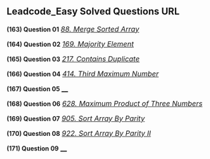 ## Leadcode_Easy Solved Questions URL

**(163) Question 01** <a href="https://leetcode.com/problems/merge-sorted-array/submissions/935097066/" target="_blank" style="font-size: 16px;dispaly:inline-block;">_88. Merge Sorted Array_</a> <br/>

**(164) Question 02** <a href="https://leetcode.com/problems/majority-element/submissions/935144137/" target="_blank" style="font-size: 16px;dispaly:inline-block;">_169. Majority Element_</a> <br/>

**(165) Question 03** <a href="https://leetcode.com/problems/contains-duplicate/submissions/935210310/" target="_blank" style="font-size: 16px;dispaly:inline-block;">_217. Contains Duplicate_</a> <br/>

**(166) Question 04** <a href="https://leetcode.com/problems/third-maximum-number/submissions/935236556/" target="_blank" style="font-size: 16px;dispaly:inline-block;">_414. Third Maximum Number_</a> <br/>

**(167) Question 05** <a href="" target="_blank" style="font-size: 16px;dispaly:inline-block;">__</a> <br/>

**(168) Question 06** <a href="https://leetcode.com/problems/maximum-product-of-three-numbers/submissions/935304168/" target="_blank" style="font-size: 16px;dispaly:inline-block;">_628. Maximum Product of Three Numbers_</a> <br/>

**(169) Question 07** <a href="https://leetcode.com/problems/sort-array-by-parity/submissions/935328080/" target="_blank" style="font-size: 16px;dispaly:inline-block;">_905. Sort Array By Parity_</a> <br/>

**(170) Question 08** <a href="https://leetcode.com/problems/sort-array-by-parity-ii/submissions/935358133/" target="_blank" style="font-size: 16px;dispaly:inline-block;">_922. Sort Array By Parity II_</a> <br/>


**(171) Question 09** <a href="" target="_blank" style="font-size: 16px;dispaly:inline-block;">__</a> <br/>





